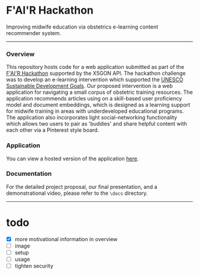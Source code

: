 # F'AI'R Hackathon

Improving midwife education via obstetrics e-learning content recommender system.

---

### Overview

This repository hosts code for a web application submitted as part of the [F'AI'R Hackathon](https://www.x5gon.org/2020/day-2-the-x5gon-hackathon-winners/) supported by the X5GON API. The hackathon challenge was to develop an e-learning intervention which supported the [UNESCO Sustainable Development Goals](https://en.unesco.org/sustainabledevelopmentgoals). Our proposed intervention is a web application for navigating a small corpus of obstetric training resources. The application recommends articles using on a skill-based user proficiency model and document embeddings, which is designed as a learning support for midwife training in areas with underdeveloped educational programs. The application also incorporates light social-networking functionality which allows two users to pair as 'buddies' and share helpful content with each other via a Pinterest style board. 

### Application

You can view a hosted version of the application [here](#).

### Documentation

For the detailed project proposal, our final presentation, and a demonstrational video, please refer to the ```\docs``` directory.

---

# todo

- [x] more motivational information in overview
- [ ] image
- [ ] setup
- [ ] usage
- [ ] tighten security
